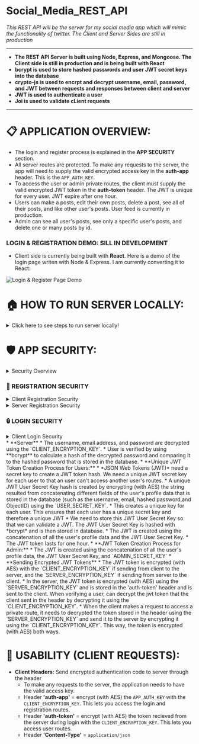 # Social_Media_REST_API

*This REST API will be the server for my social media app which will mimic the functionality of twitter. The Client and Server Sides are still in production*

----------------------
* **The REST API Server is built using Node, Express, and Mongoose. The Client side is still in production and is being built with React** 
* **bcrypt is used to store hashed passwords and user JWT secret keys into the database**
* **crypto-js is used to encrpt and decrypt username, email, password, and JWT between requests and responses between client and server**
* **JWT is used to authenticate a user**
* **Joi is used to validate cLient requests**
----------------------

# 📋 APPLICATION OVERVIEW:
* The login and register process is explained in the **APP SECURITY** section.
* All server routes are protected. To make any requests to the server, the app will need to supply the valid encrypted access key in the **auth-app** header. This is the `APP_AUTH_KEY`. 
* To access the user or admin private routes, the client must supply the valid encrypted JWT token in the **auth-token** header. The JWT is unique for every user. JWT expire after one hour. 
* Users can make a posts, edit their own posts, delete a post, see all of their posts, and like other user's posts. User feed is currently in production.
* Admin can see all user's posts, see only a specific user's posts, and delete one or many posts by id. 
### LOGIN & REGISTRATION DEMO: SILL IN DEVELOPMENT
 * Client side is currently being built with **React**. Here is a demo of the login page writen with Node & Express. I am currently converting it to React:

 ![Login & Register Page Demo](login_register_demo.gif)


 

# 🏠 HOW TO RUN SERVER LOCALLY:
<details>
 <summary> Click here to see steps to run server locally! </summary>
 
 1) Need to make an **.env** file in the root directory and create these eight variables. Can make up your own values for all variables except for **DB_CONNECT**: 
    * `DB_CONNECT`  - Store your MongoDB Connection URL
    * `ADMIN_EMAIL` - This is the email address of the admin account.
    * `APP_AUTH_KEY` - Need this key to give the client permission to talk to the server. This is to stop unauthorized apps to attack the server with new user registrations and ultimately overload the database.
    * `ADMIN_SECRET_KEY` - This will be used to make the admin's JWT
    * `USER_SECRET_KEY`  - This will be used to make the user's JWT
    * `SERVER_ENCRYPTION_KEY`   - This key will help the client decrypt the JWT token that is sent from the server durign login.
    * `CLIENT_ENCRYPTION_KEY`   - This key will help the server decrypt the password and the JWT token that is sent from the client during registration and login.
    * `SALT_NUM = 10`    - Can keep this as is. This is the salt number to hash the password and the JWT User Secret Key to store in the database. Can change this number every year to change the hashing algorithm of these fields.
 2) `npm install` on the *CLIENT* and *SERVER* directories
 3) `npm start` on the *CLIENT* and *SERVER* directories to run the client and server 
</details>

# 🛡️ APP SECURITY:
<details>
 <summary> Security Overview </summary>

   * All relevant data are encrypted using AES before being transfered from client to server or server to client.
   * App will need to send the correct encrypted **auth-app** key to interact with the server.
   * During registration and login, all inputs are validated with **Joi**.
   * During registration, passwords and Unique User JWT Secret Keys are hashed and stored in the database.
   * After successful login, the server creates an unique JWT, encrypts it with AES, and send to the client through the **auth-token** header.
   * To access private user routes, client need to send the correct encrypted JWT through the **auth-token** header to the server. 
</details>

### 🔑 REGISTRATION SECURITY
<details>
 <summary> Client Registration Security </summary>
 
  * The username, email address, and password are encrypted (with AES) using the `CLIENT_ENCRYPTION_KEY` and is sent to the REST API Server over http. 
</details>

<details>
 <summary> Server Registration Security </summary>
 
  * The username, email address, and password are decrypted using the `CLIENT_ENCRYPTION_KEY`. Only the password is hashed using **bcrypt** and all are stored in the database
  * The request is validated using **Joi**
</details>


### 🔒 LOGIN SECURITY

<details>
 <summary> Client Login Security </summary>
 * The username, email address, and password are encrypted (with AES) with the `CLIENT_ENCRYPTION_KEY` and is sent to the REST API Server over http. 
</details>
* **Server**
  * The username, email address, and password are decrypted using the `CLIENT_ENCRYPTION_KEY`.
  * User is verified by using **bcrypt** to calculate a hash of the decrypted password and comparing it to the hashed password that is stored in the database. 
  * **Unique JWT Token Creation Process for Users:**
    * *JSON Web Tokens (JWT)* need a secret key to create a JWT token hash. We need a unique JWT secret key for each user to that an user can't access another user's routes.
    * A unique JWT User Secret Key hash is created by encrypting (with AES) the string resulted from concatenating different fields of the user's profile data that is stored in the database (such as the username, email, hashed password,and ObjectID) using the `USER_SECRET_KEY`.
    * This creates a unique key for each user. This ensures that each user has a unique secret key and therefore a unique JWT
    * We need to store this JWT User Secret Key so that we can validate a JWT. The JWT User Secret Key is hashed with *bcrypt* and is then stored in database.
    * The JWT is created using the concatenation of all the user's profile data and the JWT User Secret Key.
    * The JWT token lasts for one hour.
  * **JWT Token Creation Process for Admin:**
    * The JWT is created using the concatenation of all the user's profile data, the JWT User Secret Key, and `ADMIN_SECRET_KEY`
* **Sending Encrypted JWT Tokens**
  * The JWT token is encrypted (with AES) with the `CLIENT_ENCRYPTION_KEY` if sending from client to the server, and the `SERVER_ENCRYPTION_KEY` if sending from server to the client.
  * In the server, the JWT token is encrypted (with AES) using the `SERVER_ENCRYPTION_KEY` and is stored in the 'auth-token' header and is sent to the client. When verifying a user, can decrypt the jwt token that the client sent in the header by decrypting it using the `CLIENT_ENCRYPTION_KEY`. 
  * When the client makes a request to access a private route, it needs to decrypted the token stored in the header using the `SERVER_ENCRYPTION_KEY` and send it to the server by encrypting it using the `CLIENT_ENCRYPTION_KEY`. This way, the token is encrypted (with AES) both ways.

# 📐 USABILITY (CLIENT REQUESTS):
* **Client Headers:** Send encrypted authentication code to server through the header
  * To make any requests to the server, the application needs to have the valid access key. 
  * Header **'auth-app'** = encrypt (with AES) the `APP_AUTH_KEY` with the `CLIENT_ENCRYPTION_KEY`. This lets you access the login and registration routes.
  * Header **'auth-token'** = encrypt (with AES) the token recieved from the server during login with the `CLIENT_ENCRYPTION_KEY`. This lets you access user routes.
  * Header **'Content-Type'** = `application/json`


  
  



